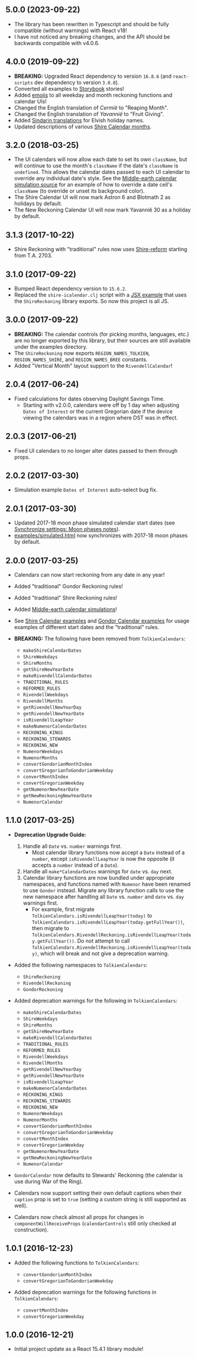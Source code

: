 ## 5.0.0 (2023-09-22)

* The library has been rewritten in Typescript and should be fully compatible (without warnings) with React v18!
* I have not noticed any breaking changes, and the API should be backwards compatible with v4.0.6.

## 4.0.0 (2019-09-22)

* **BREAKING:** Upgraded React dependency to version `16.8.6`
  (and `react-scripts` dev dependency to version `3.0.0`).
* Converted all examples to [Storybook](https://storybook.js.org) stories!
* Added [emojis](https://psarando.github.io/shire-reckoning/#shire-weekdays)
  to all weekday and month reckoning functions and calendar UIs!
* Changed the English translation of *Cermië* to "Reaping Month".
* Changed the English translation of *Yavannië* to "Fruit Giving".
* Added [Sindarin translations](https://psarando.github.io/shire-reckoning/#gondor-holidays)
  for Elvish holiday names.
* Updated descriptions of various [Shire Calendar months](https://psarando.github.io/shire-reckoning/#shire-months).

## 3.2.0 (2018-03-25)

* The UI calendars will now allow each date to set its own `className`,
  but will continue to use the month's `className` if the date's `className` is `undefined`.
  This allows the calendar dates passed to each UI calendar to override any individual date's style.
  See the [Middle-earth calendar simulation source](https://github.com/psarando/shire-reckoning/blob/3.2.0/src/examples/simulation/ShireCalendar.js#L145-L159)
  for an example of how to override a date cell's `className` (to override or unset its background color).
* The Shire Calendar UI will now mark Astron 6 and Blotmath 2 as holidays by default.
* The New Reckoning Calendar UI will now mark Yavannië 30 as a holiday by default.

## 3.1.3 (2017-10-22)

* Shire Reckoning with "traditional" rules now uses
  [Shire-reform](https://psarando.github.io/shire-reckoning/Middle-earth-simulation.html#shire-reform)
  starting from T.A. 2703.

## 3.1.0 (2017-09-22)

* Bumped React dependency version to `15.6.2`.
* Replaced the `shire-icalendar.clj` script with a
  [JSX example](https://psarando.github.io/shire-reckoning/examples/shire-icalendar.html)
  that uses the `ShireReckoning` library exports.
  So now this project is all JS.

## 3.0.0 (2017-09-22)

* **BREAKING:** The calendar controls (for picking months, languages, etc.) are no longer exported by this library,
  but their sources are still available under the examples directory.
* The `ShireReckoning` now exports `REGION_NAMES_TOLKIEN`, `REGION_NAMES_SHIRE`, and `REGION_NAMES_BREE` constants.
* Added "Vertical Month" layout support to the `RivendellCalendar`!

## 2.0.4 (2017-06-24)

* Fixed calculations for dates observing Daylight Savings Time.
    * Starting with v2.0.0,
      calendars were off by 1 day when adjusting `Dates of Interest` or the current Gregorian date
      if the device viewing the calendars was in a region where DST was in effect.

## 2.0.3 (2017-06-21)

* Fixed UI calendars to no longer alter dates passed to them through props.

## 2.0.2 (2017-03-30)

* Simulation example `Dates of Interest` auto-select bug fix.

## 2.0.1 (2017-03-30)

* Updated 2017-18 moon phase simulated calendar start dates
  (see [Synchronize settings: Moon phases notes](https://psarando.github.io/shire-reckoning/Middle-earth-simulation.html#synchronize-settings)).
* [examples/simulated.html](https://psarando.github.io/shire-reckoning/examples/simulated.html)
  now synchronizes with 2017-18 moon phases by default.

## 2.0.0 (2017-03-25)

* Calendars can now start reckoning from any date in any year!
* Added "traditional" Gondor Reckoning rules!
* Added "traditional" Shire Reckoning rules!
* Added [Middle-earth calendar simulations](https://psarando.github.io/shire-reckoning/Middle-earth-simulation.html)!
* See [Shire Calendar examples](https://psarando.github.io/shire-reckoning/examples/shire-calendars.html)
  and [Gondor Calendar examples](https://psarando.github.io/shire-reckoning/examples/gondor-calendars.html)
  for usage examples of different start dates and the "traditional" rules.


* **BREAKING:** The following have been removed from `TolkienCalendars`:
    * `makeShireCalendarDates`
    * `ShireWeekdays`
    * `ShireMonths`
    * `getShireNewYearDate`
    * `makeRivendellCalendarDates`
    * `TRADITIONAL_RULES`
    * `REFORMED_RULES`
    * `RivendellWeekdays`
    * `RivendellMonths`
    * `getRivendellNewYearDay`
    * `getRivendellNewYearDate`
    * `isRivendellLeapYear`
    * `makeNumenorCalendarDates`
    * `RECKONING_KINGS`
    * `RECKONING_STEWARDS`
    * `RECKONING_NEW`
    * `NumenorWeekdays`
    * `NumenorMonths`
    * `convertGondorianMonthIndex`
    * `convertGregorianToGondorianWeekday`
    * `convertMonthIndex`
    * `convertGregorianWeekday`
    * `getNumenorNewYearDate`
    * `getNewReckoningNewYearDate`
    * `NumenorCalendar`

## 1.1.0 (2017-03-25)

* **Deprecation Upgrade Guide:**
    1. Handle all `Date` vs. `number` warnings first.
        * Most calendar library functions now accept a `Date` instead of a `number`,
          except `isRivendellLeapYear` is now the opposite (it accepts a `number` instead of a `Date`).
    2. Handle all `make*CalendarDates` warnings for `date` vs. `day` next.
    3. Calendar library functions are now bundled under appropriate namespaces,
       and functions named with `Numenor` have been renamed to use `Gondor` instead.
       Migrate any library function calls to use the new namespace
       after handling all `Date` vs. `number` and `date` vs. `day` warnings first.
        * For example, first migrate `TolkienCalendars.isRivendellLeapYear(today)` to
          `TolkienCalendars.isRivendellLeapYear(today.getFullYear())`, then migrate to
          `TolkienCalendars.RivendellReckoning.isRivendellLeapYear(today.getFullYear())`.
          Do not attempt to call `TolkienCalendars.RivendellReckoning.isRivendellLeapYear(today)`,
          which will break and not give a deprecation warning.

* Added the following namespaces to `TolkienCalendars`:
    * `ShireReckoning`
    * `RivendellReckoning`
    * `GondorReckoning`

* Added deprecation warnings for the following in `TolkienCalendars`:
    * `makeShireCalendarDates`
    * `ShireWeekdays`
    * `ShireMonths`
    * `getShireNewYearDate`
    * `makeRivendellCalendarDates`
    * `TRADITIONAL_RULES`
    * `REFORMED_RULES`
    * `RivendellWeekdays`
    * `RivendellMonths`
    * `getRivendellNewYearDay`
    * `getRivendellNewYearDate`
    * `isRivendellLeapYear`
    * `makeNumenorCalendarDates`
    * `RECKONING_KINGS`
    * `RECKONING_STEWARDS`
    * `RECKONING_NEW`
    * `NumenorWeekdays`
    * `NumenorMonths`
    * `convertGondorianMonthIndex`
    * `convertGregorianToGondorianWeekday`
    * `convertMonthIndex`
    * `convertGregorianWeekday`
    * `getNumenorNewYearDate`
    * `getNewReckoningNewYearDate`
    * `NumenorCalendar`

* `GondorCalendar` now defaults to Stewards' Reckoning (the calendar is use during War of the Ring).
* Calendars now support setting their own default captions when their `caption` prop is set to `true`
  (setting a custom string is still supported as well).
* Calendars now check almost all props for changes in `componentWillReceiveProps`
  (`calendarControls` still only checked at construction).

## 1.0.1 (2016-12-23)

* Added the following functions to `TolkienCalendars`:
    * `convertGondorianMonthIndex`
    * `convertGregorianToGondorianWeekday`

* Added deprecation warnings for the following functions in `TolkienCalendars`:
    * `convertMonthIndex`
    * `convertGregorianWeekday`

## 1.0.0 (2016-12-21)

* Initial project update as a React 15.4.1 library module!
